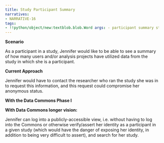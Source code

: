 ```yaml
---
title: Study Participant Summary
narratives:
- NARRATIVE-16
tags:
- !!python/object/new:textblob.blob.Word args: - participant summary state:   string: participant summary   pos_tag: null
---
```

**Scenario**

As a participant in a study, Jennifer would like to be able to see a summary of how many users and/or analysis projects have utilized data from the study in which she is a participant.

**Current Approach**

Jennifer would have to contact the researcher who ran the study she was in to request this information, and this request could compromise her anonymous status.


**With the Data Commons Phase I**



**With Data Commons longer vision:**

Jennifer can log into a publicly-accessible view, i.e. without having to log into the Commons or otherwise verify/assert her identity as a participant in a given study (which would have the danger of exposing her identity, in addition to being very difficult to assert), and search for her study.